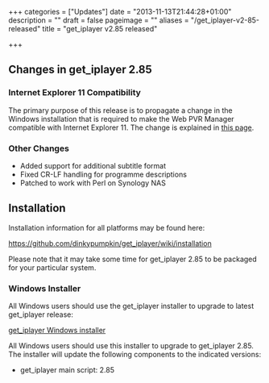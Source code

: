 +++
categories = ["Updates"]
date = "2013-11-13T21:44:28+01:00"
description = ""
draft = false
pageimage = ""
aliases = "/get_iplayer-v2-85-released"
title = "get_iplayer v2.85 released"

+++

## Changes in get_iplayer 2.85

### Internet Explorer 11 Compatibility

The primary purpose of this release is to propagate a change in the Windows installation that is required to make the Web PVR Manager compatible with Internet Explorer 11. The change is explained in [this page](https://github.com/dinkypumpkin/get_iplayer/wiki/ie11).

### Other Changes

- Added support for additional subtitle format
- Fixed CR-LF handling for programme descriptions
- Patched to work with Perl on Synology NAS

<!--more-->

## Installation

Installation information for all platforms may be found here:

<https://github.com/dinkypumpkin/get_iplayer/wiki/installation>

Please note that it may take some time for get_iplayer 2.85 to be packaged for your particular system.

### Windows Installer

All Windows users should use the get_iplayer installer to upgrade to latest get_iplayer release:

[get_iplayer Windows installer](https://github.com/get-iplayer/get_iplayer/releases/latest)

All Windows users should use this installer to upgrade to get_iplayer 2.85. The installer will update the following components to the indicated versions:

- get_iplayer main script: 2.85
